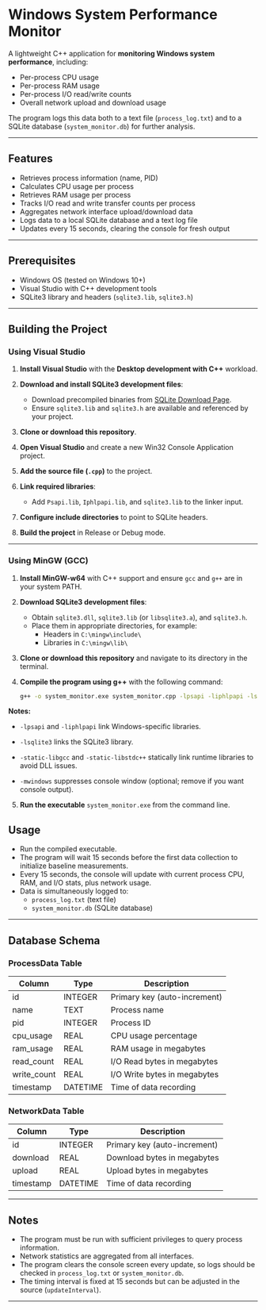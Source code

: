 # Windows System Performance Monitor

A lightweight C++ application for **monitoring Windows system performance**, including:

- Per-process CPU usage
- Per-process RAM usage
- Per-process I/O read/write counts
- Overall network upload and download usage

The program logs this data both to a text file (`process_log.txt`) and to a SQLite database (`system_monitor.db`) for further analysis.

---

## Features

- Retrieves process information (name, PID)
- Calculates CPU usage per process
- Retrieves RAM usage per process
- Tracks I/O read and write transfer counts per process
- Aggregates network interface upload/download data
- Logs data to a local SQLite database and a text log file
- Updates every 15 seconds, clearing the console for fresh output

---

## Prerequisites

- Windows OS (tested on Windows 10+)
- Visual Studio with C++ development tools
- SQLite3 library and headers (`sqlite3.lib`, `sqlite3.h`)

---

## Building the Project

### Using Visual Studio

1. **Install Visual Studio** with the **Desktop development with C++** workload.

2. **Download and install SQLite3 development files**:
   - Download precompiled binaries from [SQLite Download Page](https://www.sqlite.org/download.html).
   - Ensure `sqlite3.lib` and `sqlite3.h` are available and referenced by your project.

3. **Clone or download this repository**.

4. **Open Visual Studio** and create a new Win32 Console Application project.

5. **Add the source file (`.cpp`)** to the project.

6. **Link required libraries**:
   - Add `Psapi.lib`, `Iphlpapi.lib`, and `sqlite3.lib` to the linker input.

7. **Configure include directories** to point to SQLite headers.

8. **Build the project** in Release or Debug mode.

---

### Using MinGW (GCC)

1. **Install MinGW-w64** with C++ support and ensure `gcc` and `g++` are in your system PATH.

2. **Download SQLite3 development files**:
   - Obtain `sqlite3.dll`, `sqlite3.lib` (or `libsqlite3.a`), and `sqlite3.h`.
   - Place them in appropriate directories, for example:
     - Headers in `C:\mingw\include\`
     - Libraries in `C:\mingw\lib\`

3. **Clone or download this repository** and navigate to its directory in the terminal.

4. **Compile the program using g++** with the following command:

   ```bash
   g++ -o system_monitor.exe system_monitor.cpp -lpsapi -liphlpapi -lsqlite3 -static-libgcc -static-libstdc++ -mwindows
**Notes:**

- `-lpsapi` and `-liphlpapi` link Windows-specific libraries.

- `-lsqlite3` links the SQLite3 library.

- `-static-libgcc` and `-static-libstdc++` statically link runtime libraries to avoid DLL issues.

- `-mwindows` suppresses console window (optional; remove if you want console output).

5. **Run the executable** `system_monitor.exe` from the command line.
## Usage

- Run the compiled executable.
- The program will wait 15 seconds before the first data collection to initialize baseline measurements.
- Every 15 seconds, the console will update with current process CPU, RAM, and I/O stats, plus network usage.
- Data is simultaneously logged to:
  - `process_log.txt` (text file)
  - `system_monitor.db` (SQLite database)

---

## Database Schema

### ProcessData Table
| Column     | Type    | Description                     |
|------------|---------|---------------------------------|
| id         | INTEGER | Primary key (auto-increment)   |
| name       | TEXT    | Process name                   |
| pid        | INTEGER | Process ID                    |
| cpu_usage  | REAL    | CPU usage percentage          |
| ram_usage  | REAL    | RAM usage in megabytes        |
| read_count | REAL    | I/O Read bytes in megabytes   |
| write_count| REAL    | I/O Write bytes in megabytes  |
| timestamp  | DATETIME| Time of data recording        |

### NetworkData Table
| Column     | Type    | Description                      |
|------------|---------|---------------------------------|
| id         | INTEGER | Primary key (auto-increment)    |
| download   | REAL    | Download bytes in megabytes     |
| upload     | REAL    | Upload bytes in megabytes       |
| timestamp  | DATETIME| Time of data recording           |

---

## Notes

- The program must be run with sufficient privileges to query process information.
- Network statistics are aggregated from all interfaces.
- The program clears the console screen every update, so logs should be checked in `process_log.txt` or `system_monitor.db`.
- The timing interval is fixed at 15 seconds but can be adjusted in the source (`updateInterval`).

---